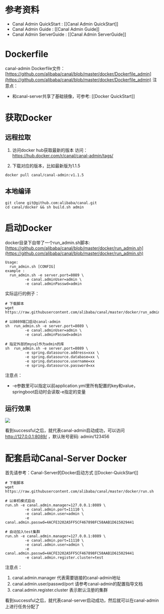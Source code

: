 # 参考资料

* Canal Admin QuickStart : [[Canal Admin QuickStart]]
* Canal Admin Guide :  [[Canal Admin Guide]]
* Canal Admin ServerGuide :  [[Canal Admin ServerGuide]]

# Dockerfile

canal-admin Dockerfile文件：[https://github.com/alibaba/canal/blob/master/docker/Dockerfile_admin](https://github.com/alibaba/canal/blob/master/docker/Dockerfile_admin)
注意点：
* 和canal-server共享了基础镜像，可参考: [[Docker QuickStart]]

# 获取Docker

## 远程拉取

1. 访问docker hub获取最新的版本
访问：https://hub.docker.com/r/canal/canal-admin/tags/

2. 下载对应的版本，比如最新版为1.1.5
```plain
docker pull canal/canal-admin:v1.1.5
```

## 本地编译

```plain
git clone git@github.com:alibaba/canal.git
cd canal/docker && sh build.sh admin
```

# 启动Docker
docker目录下自带了一个run_admin.sh脚本:  [https://github.com/alibaba/canal/blob/master/docker/run_admin.sh](https://github.com/alibaba/canal/blob/master/docker/run_admin.sh)
```plain
Usage:
  run_admin.sh [CONFIG]
example :
  run_admin.sh -e server.port=8089 \
         -e canal.adminUser=admin \
         -e canal.adminPasswd=admin
```


实际运行的例子：
```plain
# 下载脚本
wget https://raw.githubusercontent.com/alibaba/canal/master/docker/run_admin.sh 

# 以8089端口启动canal-admin
sh  run_admin.sh -e server.port=8089 \
         -e canal.adminUser=admin \
         -e canal.adminPasswd=admin

# 指定外部的mysql作为admin的库
sh  run_admin.sh -e server.port=8089 \
         -e spring.datasource.address=xxx \
         -e spring.datasource.database=xx \
         -e spring.datasource.username=xx 
         -e spring.datasource.password=xx
```


注意点：
* -e参数里可以指定以前application.yml里所有配置的key和value，springboot启动时会读取-e指定的变量

## 运行效果

![](http://dl2.iteye.com/upload/attachment/0132/2337/5d49eaac-92d4-3684-b142-2aa897022531.png)

看到successful之后，就代表canal-admin启动成功，可以访问 http://127.0.0.1:8089/ ，默认账号密码: admin/123456

# 配套启动Canal-Server Docker

首先请参考：Canal-Server的Docker启动方式 [[Docker-QuickStart]]
```plain
# 下载脚本
wget https://raw.githubusercontent.com/alibaba/canal/master/docker/run.sh 

# 以单机模式启动
run.sh -e canal.admin.manager=127.0.0.1:8089 \
         -e canal.admin.port=11110 \
         -e canal.admin.user=admin \
         -e canal.admin.passwd=4ACFE3202A5FF5CF467898FC58AAB1D615029441

# 自动加入test集群
run.sh -e canal.admin.manager=127.0.0.1:8089 \
         -e canal.admin.port=11110 \
         -e canal.admin.user=admin \
         -e canal.admin.passwd=4ACFE3202A5FF5CF467898FC58AAB1D615029441 
         -e canal.admin.register.cluster=test
```
注意点：
1. canal.admin.manager 代表需要链接的canal-admin地址
2. canal.admin.user/passwd/port 请参考canal-admin的配置指导文档
3. canal.admin.register.cluster 表示默认注册的集群

看到successful之后，就代表canal-server启动成功，然后就可以在canal-admin上进行任务分配了